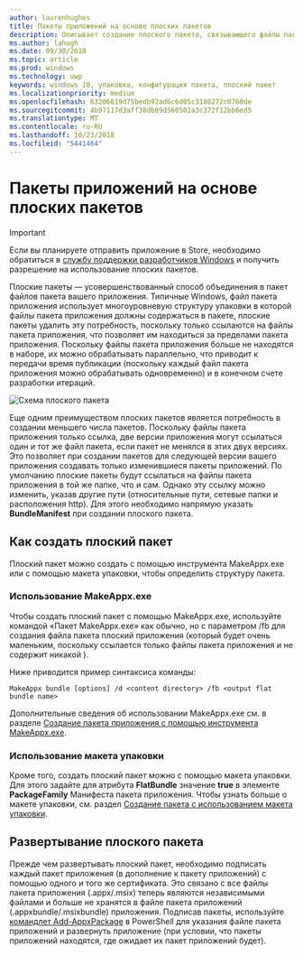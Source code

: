```yaml
---
author: laurenhughes
title: Пакеты приложений на основе плоских пакетов
description: Описывает создание плоского пакета, связывающего файлы пакета .appx вашего приложения со ссылками на пакеты приложений.
ms.author: lahugh
ms.date: 09/30/2018
ms.topic: article
ms.prod: windows
ms.technology: uwp
keywords: windows 10, упаковка, конфигурация пакета, плоский пакет
ms.localizationpriority: medium
ms.openlocfilehash: 63206619d75bedb92ad6c6d05c3188272c0760de
ms.sourcegitcommit: 4b97117d3aff38db89d560502a3c372f12bb6ed5
ms.translationtype: MT
ms.contentlocale: ru-RU
ms.lasthandoff: 10/23/2018
ms.locfileid: "5441464"
---
```

# <a name="flat-bundle-app-packages"></a>Пакеты приложений на основе плоских пакетов 

> [!IMPORTANT]
> Если вы планируете отправить приложение в Store, необходимо обратиться в [службу поддержки разработчиков Windows](https://developer.microsoft.com/windows/support) и получить разрешение на использование плоских пакетов.

Плоские пакеты — усовершенствованный способ объединения в пакет файлов пакета вашего приложения. Типичные Windows, файл пакета приложения использует многоуровневую структуру упаковки в которой файлы пакета приложения должны содержаться в пакете, плоские пакеты удалить эту потребность, поскольку только ссылаются на файлы пакета приложения, что позволяет им находиться за пределами пакета приложения. Поскольку файлы пакета приложения больше не находятся в наборе, их можно обрабатывать параллельно, что приводит к передачи время публикации (поскольку каждый файл пакета приложения можно обрабатывать одновременно) и в конечном счете разработки итераций.

![Схема плоского пакета](images/bundle-combined.png)

Еще одним преимуществом плоских пакетов является потребность в создании меньшего числа пакетов. Поскольку файлы пакета приложения только ссылка, две версии приложения могут ссылаться один и тот же файл пакета, если пакет не менялся в этих двух версиях. Это позволяет при создании пакетов для следующей версии вашего приложения создавать только изменившиеся пакеты приложений.
По умолчанию плоские пакеты будут ссылаться на файлы пакета приложения в той же папке, что и сам. Однако эту ссылку можно изменить, указав другие пути (относительные пути, сетевые папки и расположения http). Для этого необходимо напрямую указать **BundleManifest** при создании плоского пакета. 

## <a name="how-to-create-a-flat-bundle"></a>Как создать плоский пакет

Плоский пакет можно создать с помощью инструмента MakeAppx.exe или с помощью макета упаковки, чтобы определить структуру пакета.

### <a name="using-makeappxexe"></a>Использование MakeAppx.exe
Чтобы создать плоский пакет с помощью MakeAppx.exe, используйте командой «Пакет MakeAppx.exe» как обычно, но с параметром /fb для создания файла пакета плоский приложения (который будет очень маленьким, поскольку ссылается только файлы пакета приложения и не содержит никакой ). 

Ниже приводится пример синтаксиса команды:

```syntax
MakeAppx bundle [options] /d <content directory> /fb <output flat bundle name>
```

Дополнительные сведения об использовании MakeAppx.exe см. в разделе [Создание пакета приложения с помощью инструмента MakeAppx.exe](https://docs.microsoft.com/windows/uwp/packaging/create-app-package-with-makeappx-tool).

### <a name="using-packaging-layout"></a>Использование макета упаковки
Кроме того, создать плоский пакет можно с помощью макета упаковки. Для этого задайте для атрибута **FlatBundle** значение **true** в элементе **PackageFamily** Манифеста пакета приложения. Чтобы узнать больше о макете упаковки, см. раздел [Создание пакета с использованием макета упаковки](packaging-layout.md).

## <a name="how-to-deploy-a-flat-bundle"></a>Развертывание плоского пакета 
Прежде чем развертывать плоский пакет, необходимо подписать каждый пакет приложения (в дополнение к пакету приложений) с помощью одного и того же сертификата. Это связано с все файлы пакета приложения (.appx/.msix) теперь являются независимыми файлами и больше не хранятся в файле пакета приложений (.appxbundle/.msixbundle) приложения. Подписав пакеты, используйте [командлет Add-AppxPackage](https://docs.microsoft.com/powershell/module/appx/add-appxpackage?view=win10-ps) в PowerShell для указания файле пакета приложений и развернуть приложение (при условии, что пакеты приложений находятся, где ожидает их пакет приложений будет). 